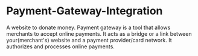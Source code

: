 # Payment-Gateway-Integration
A website to donate money.
Payment gateway is a tool that allows merchants to accept online payments. 
It acts as a bridge or a link between your(merchant's) website and a payment provider/card network. 
It authorizes and processes online payments.
